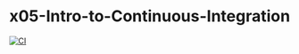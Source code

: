# x05-Intro-to-Continuous-Integration
[![CI](https://github.com/jtmacoco/x05-Intro-to-Continuous-Integration/actions/workflows/main.yml/badge.svg)](https://github.com/jtmacoco/x05-Intro-to-Continuous-Integration/actions/workflows/main.yml)
